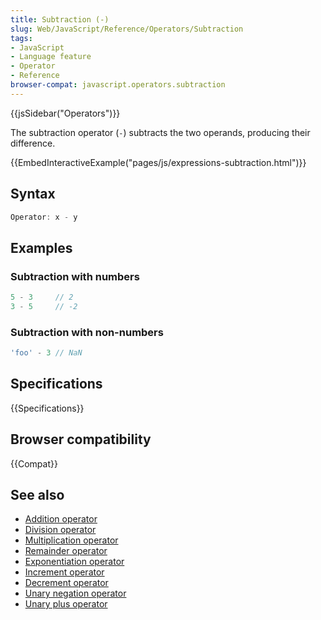 ```yaml
---
title: Subtraction (-)
slug: Web/JavaScript/Reference/Operators/Subtraction
tags:
- JavaScript
- Language feature
- Operator
- Reference
browser-compat: javascript.operators.subtraction
---
```

{{jsSidebar("Operators")}}

The subtraction operator (`-`) subtracts the two operands, producing their
difference.

{{EmbedInteractiveExample("pages/js/expressions-subtraction.html")}}

## Syntax

```js
Operator: x - y
```

## Examples

### Subtraction with numbers

```js
5 - 3     // 2
3 - 5     // -2
```

### Subtraction with non-numbers

```js
'foo' - 3 // NaN
```

## Specifications

{{Specifications}}

## Browser compatibility

{{Compat}}

## See also

- [Addition operator](/en-US/docs/Web/JavaScript/Reference/Operators/Addition)
- [Division operator](/en-US/docs/Web/JavaScript/Reference/Operators/Division)
- [Multiplication operator](/en-US/docs/Web/JavaScript/Reference/Operators/Multiplication)
- [Remainder operator](/en-US/docs/Web/JavaScript/Reference/Operators/Remainder)
- [Exponentiation operator](/en-US/docs/Web/JavaScript/Reference/Operators/Exponentiation)
- [Increment operator](/en-US/docs/Web/JavaScript/Reference/Operators/Increment)
- [Decrement operator](/en-US/docs/Web/JavaScript/Reference/Operators/Decrement)
- [Unary negation operator](/en-US/docs/Web/JavaScript/Reference/Operators/Unary_negation)
- [Unary plus operator](/en-US/docs/Web/JavaScript/Reference/Operators/Unary_plus)
